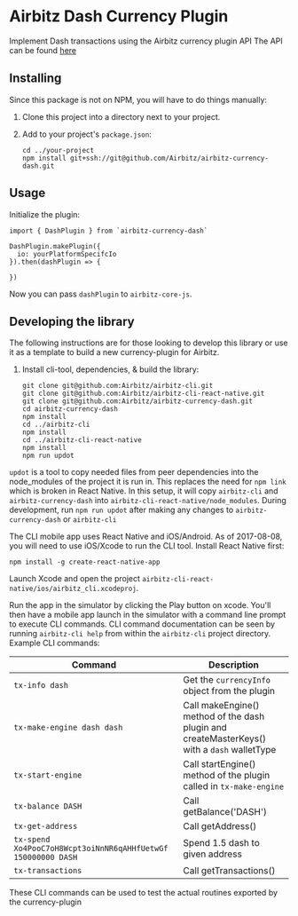 # Airbitz Dash Currency Plugin

Implement Dash transactions using the Airbitz currency plugin API
The API can be found [here](https://developer.airbitz.co/javascript/#currency-plugin-api)

## Installing

Since this package is not on NPM, you will have to do things manually:

1. Clone this project into a directory next to your project.
2. Add to your project's `package.json`:

    ```
    cd ../your-project
    npm install git+ssh://git@github.com/Airbitz/airbitz-currency-dash.git
    ```
    
## Usage

Initialize the plugin:

```
import { DashPlugin } from `airbitz-currency-dash`

DashPlugin.makePlugin({
  io: yourPlatformSpecifcIo
}).then(dashPlugin => {

})
```

Now you can pass `dashPlugin` to `airbitz-core-js`.

    
## Developing the library

The following instructions are for those looking to develop this library or use it as a template to build a new currency-plugin for Airbitz.

1. Install cli-tool, dependencies, & build the library:

    ```
    git clone git@github.com:Airbitz/airbitz-cli.git
    git clone git@github.com:Airbitz/airbitz-cli-react-native.git
    git clone git@github.com:Airbitz/airbitz-currency-dash.git
    cd airbitz-currency-dash
    npm install
    cd ../airbitz-cli
    npm install
    cd ../airbitz-cli-react-native
    npm install
    npm run updot
    ```

`updot` is a tool to copy needed files from peer dependencies into the node_modules of the project it is run in. This replaces the need for `npm link` which is broken in React Native. In this setup, it will copy `airbitz-cli` and `airbitz-currency-dash` into `airbitz-cli-react-native/node_modules`. During development, run `npm run updot` after making any changes to `airbitz-currency-dash` or `airbitz-cli`

The CLI mobile app uses React Native and iOS/Android. As of 2017-08-08, you will need to use iOS/Xcode to run the CLI tool. Install React Native first:

    npm install -g create-react-native-app

Launch Xcode and open the project `airbitz-cli-react-native/ios/airbitz_cli.xcodeproj`.

Run the app in the simulator by clicking the Play button on xcode. You'll then have a mobile app launch in the simulator with a command line prompt to execute CLI commands. CLI command documentation can be seen by running `airbitz-cli help` from within the `airbitz-cli` project directory.
Example CLI commands:

| Command | Description |
| --- | --- |
| `tx-info dash` | Get the `currencyInfo` object from the plugin |
| `tx-make-engine dash dash` | Call makeEngine() method of the dash plugin and createMasterKeys() with a `dash` walletType |
| `tx-start-engine` | Call startEngine() method of the plugin called in `tx-make-engine` |
| `tx-balance DASH` | Call getBalance('DASH') |
| `tx-get-address` | Call getAddress() |
| `tx-spend Xo4PooC7oH8Wcpt3oiNnNR6qAHHfUetwGf 150000000 DASH` | Spend 1.5 dash to given address |
| `tx-transactions` | Call getTransactions() |

These CLI commands can be used to test the actual routines exported by the currency-plugin

